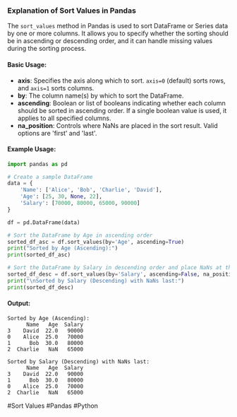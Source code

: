 ### Explanation of Sort Values in Pandas

The `sort_values` method in Pandas is used to sort DataFrame or Series data by one or more columns. It allows you to specify whether the sorting should be in ascending or descending order, and it can handle missing values during the sorting process.

#### Basic Usage:
- **axis**: Specifies the axis along which to sort. `axis=0` (default) sorts rows, and `axis=1` sorts columns.
- **by**: The column name(s) by which to sort the DataFrame.
- **ascending**: Boolean or list of booleans indicating whether each column should be sorted in ascending order. If a single boolean value is used, it applies to all specified columns.
- **na_position**: Controls where NaNs are placed in the sort result. Valid options are 'first' and 'last'.

#### Example Usage:

```python
import pandas as pd

# Create a sample DataFrame
data = {
    'Name': ['Alice', 'Bob', 'Charlie', 'David'],
    'Age': [25, 30, None, 22],
    'Salary': [70000, 80000, 65000, 90000]
}

df = pd.DataFrame(data)

# Sort the DataFrame by Age in ascending order
sorted_df_asc = df.sort_values(by='Age', ascending=True)
print("Sorted by Age (Ascending):")
print(sorted_df_asc)

# Sort the DataFrame by Salary in descending order and place NaNs at the end
sorted_df_desc = df.sort_values(by='Salary', ascending=False, na_position='last')
print("\nSorted by Salary (Descending) with NaNs last:")
print(sorted_df_desc)
```

#### Output:
```
Sorted by Age (Ascending):
      Name   Age  Salary
3    David  22.0   90000
0    Alice  25.0   70000
1      Bob  30.0   80000
2  Charlie   NaN   65000

Sorted by Salary (Descending) with NaNs last:
      Name   Age  Salary
3    David  22.0   90000
1      Bob  30.0   80000
0    Alice  25.0   70000
2  Charlie   NaN   65000
```

#Sort Values #Pandas #Python